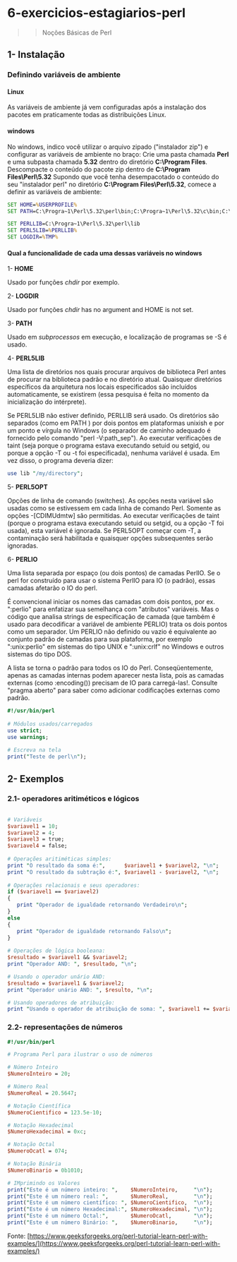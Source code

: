 # 6-exercicios-estagiarios-perl
>> Noções Básicas de Perl

## 1- Instalação

### Definindo variáveis de ambiente

#### Linux
As variáveis de ambiente já vem configuradas após a instalação dos pacotes em praticamente todas as distribuições Linux.

#### windows

No windows, indico você utilizar o arquivo zipado ("instalador zip") e configurar as variáveis de ambiente no braço:
Crie uma pasta chamada **Perl** e uma subpasta chamada **5.32** dentro do diretório **C:\Program Files**.
Descompacte o conteúdo do pacote zip dentro de **C:\Program Files\Perl\5.32**
Supondo que você tenha desempacotado o conteúdo do seu "instalador perl" no diretório **C:\Program Files\Perl\5.32**, comece a definir as variáveis de ambiente:

```cmd
SET HOME=%USERPROFILE%
SET PATH=C:\Progra~1\Perl\5.32\perl\bin;C:\Progra~1\Perl\5.32\c\bin;C:\Progra~1\Perl\5.32\c\x86_64-w64-mingw32\bin;C:\Progra~1\Perl\5.32\c\libexec\gcc\x86_64-w64-mingw32\8.3.0;C:\Progra~1\Perl\5.32\c\libexec\gcc\x86_64-w64-mingw32\8.3.0\install-tools;%PATH%

SET PERLLIB=C:\Progra~1\Perl\5.32\perl\lib
SET PERL5LIB=%PERLLIB%
SET LOGDIR=%TMP%
```
#### Qual a funcionalidade de cada uma dessas variáveis no windows
1- **HOME**

Usado por funções *chdir* por exemplo.

2- **LOGDIR**

Usado por funções *chdir* has no argument and HOME is not set.

3- **PATH**

Usado em *subprocessos* em execução, e localização de programas se -S é usado.

4- **PERL5LIB**

Uma lista de diretórios nos quais procurar arquivos de biblioteca Perl antes de procurar na biblioteca padrão e no diretório atual. Quaisquer diretórios específicos da arquitetura nos locais especificados são incluídos automaticamente, se existirem (essa pesquisa é feita no momento da inicialização do intérprete).

Se PERL5LIB não estiver definido, PERLLIB será usado. Os diretórios são separados (como em PATH ) por dois pontos em plataformas unixish e por um ponto e vírgula no Windows (o separador de caminho adequado é fornecido pelo comando "perl -V:path_sep").
Ao executar verificações de taint (seja porque o programa estava executando setuid ou setgid, ou porque a opção -T ou -t foi especificada), nenhuma variável é usada. Em vez disso, o programa deveria dizer:

```perl
use lib "/my/directory";
```

5- **PERL5OPT**

Opções de linha de comando (switches). As opções nesta variável são usadas como se estivessem em cada linha de comando Perl. Somente as opções -[CDIMUdmtw] são permitidas. Ao executar verificações de taint (porque o programa estava executando setuid ou setgid, ou a opção -T foi usada), esta variável é ignorada. Se PERL5OPT começar com -T, a contaminação será habilitada e quaisquer opções subsequentes serão ignoradas.

6- **PERLIO**

Uma lista separada por espaço (ou dois pontos) de camadas PerlIO. Se o perl for construído para usar o sistema PerlIO para IO (o padrão), essas camadas afetarão o IO do perl.

É convencional iniciar os nomes das camadas com dois pontos, por ex. ":perlio" para enfatizar sua semelhança com "atributos" variáveis. Mas o código que analisa strings de especificação de camada (que também é usado para decodificar a variável de ambiente PERLIO) trata os dois pontos como um separador.
Um PERLIO não definido ou vazio é equivalente ao conjunto padrão de camadas para sua plataforma, por exemplo ":unix:perlio" em sistemas do tipo UNIX e ":unix:crlf" no Windows e outros sistemas do tipo DOS.

A lista se torna o padrão para todos os IO do Perl. Conseqüentemente, apenas as camadas internas podem aparecer nesta lista, pois as camadas externas (como :encoding()) precisam de IO para carregá-las!. Consulte "pragma aberto" para saber como adicionar codificações externas como padrão.

```perl
#!/usr/bin/perl 
	
# Módulos usados/carregados
use strict; 
use warnings; 
	
# Escreva na tela
print("Teste de perl\n");
```

## 2- Exemplos

### 2.1- operadores aritiméticos e lógicos

```perl

# Variáveis
$variavel1 = 10;
$variavel2 = 4; 
$variavel3 = true;
$variavel4 = false;
    
# Operações aritiméticas simples:
print "O resultado da soma é:",      $variavel1 + $variavel2, "\n";
print "O resultado da subtração é:", $variavel1 - $variavel2, "\n";
  
# Operações relacionais e seus operadores:
if ($variavel1 == $variavel2)
{
   print "Operador de igualdade retornando Verdadeiro\n";
}
else
{
   print "Operador de igualdade retornando Falso\n";
}
 
# Operações de lógica booleana:
$resultado = $variavel1 && $variavel2;
print "Operador AND: ", $resultado, "\n";

# Usando o operador unário AND:
$resultado = $variavel1 & $variavel2;
print "Operador unário AND: ", $resulto, "\n";

# Usando operadores de atribuição:
print "Usando o operador de atribuição de soma: ", $variavel1 += $variavel2, "\n";

```
### 2.2- representações de números
```perl
#!/usr/bin/perl

# Programa Perl para ilustrar o uso de números

# Número Inteiro
$NumeroInteiro = 20;

# Número Real
$NumeroReal = 20.5647;

# Notação Científica
$NumeroCientifico = 123.5e-10;

# Notação Hexadecimal 
$NumeroHexadecimal = 0xc;

# Notação Octal
$NumeroOcatl = 074; 

# Notação Binária 
$NumeroBinario = 0b1010; 

# IMprimindo os Valores
print("Este é um número inteiro: ",    $NumeroInteiro,     "\n");
print("Este é um número real: ",       $NumeroReal,        "\n");
print("Este é um número científico: ", $NumeroCientifico,  "\n");
print("Este é um número Hexadecimal:", $NumeroHexadecimal, "\n");
print("Este é um número Octal:",       $NumeroOcatl,       "\n");
print("Este é um número Binário: ",    $NumeroBinario,     "\n");
```

Fonte: [https://www.geeksforgeeks.org/perl-tutorial-learn-perl-with-examples/](https://www.geeksforgeeks.org/perl-tutorial-learn-perl-with-examples/)
